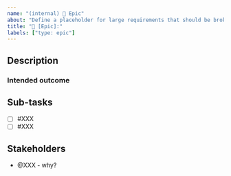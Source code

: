 ```yaml
---
name: "(internal) 📑 Epic"
about: "Define a placeholder for large requirements that should be broken down into specific issues"
title: "📑 [Epic]:"
labels: ["type: epic"]
---
```


## Description

<!--- explain what the epic should accomplish -->

### Intended outcome

<!--- clearly describe the intended outcome in a few words -->

## Sub-tasks

<!--- most sub-tasks of an epic should be defined in dedicated issues -->
<!--- see https://docs.github.com/en/issues/tracking-your-work-with-issues/about-task-lists -->

- [ ] #XXX
- [ ] #XXX

## Stakeholders

<!-- who needs to be kept up-to-date about this epic -->

- @XXX - why?
